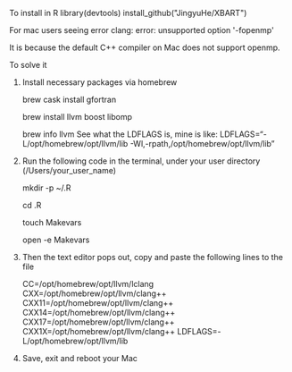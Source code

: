 To install in R
library(devtools)
install_github("JingyuHe/XBART")




For mac users seeing error clang: error: unsupported option '-fopenmp'

It is because the default C++ compiler on Mac does not support openmp.

To solve it

1. Install necessary packages via homebrew 
   
   brew cask install gfortran

   brew install llvm boost libomp

   brew info llvm
   See what the LDFLAGS is, mine is like: 
   LDFLAGS=“-L/opt/homebrew/opt/llvm/lib -Wl,-rpath,/opt/homebrew/opt/llvm/lib”

2. Run the following code in the terminal, under your user directory (/Users/your_user_name)
   
   mkdir -p ~/.R

   cd .R

   touch Makevars

   open -e Makevars

3. Then the text editor pops out, copy and paste the following lines to the file
   
   CC=/opt/homebrew/opt/llvm/lclang
   CXX=/opt/homebrew/opt/llvm/clang++
   CXX11=/opt/homebrew/opt/llvm/clang++
   CXX14=/opt/homebrew/opt/llvm/clang++
   CXX17=/opt/homebrew/opt/llvm/clang++
   CXX1X=/opt/homebrew/opt/llvm/clang++
   LDFLAGS=-L/opt/homebrew/opt/llvm/lib

4. Save, exit and reboot your Mac
